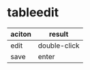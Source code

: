 # tableedit

| aciton | result        |
| -------|-------------- |
| edit   | double-click  |
| save   | enter         |

